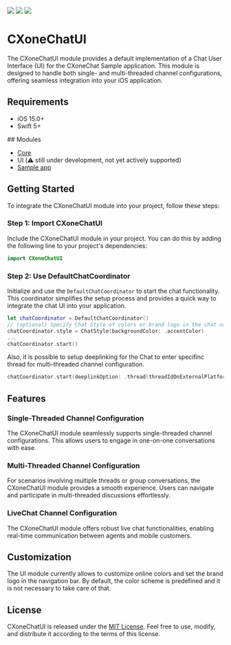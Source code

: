 ![](https://img.shields.io/badge/min_iOS-14.0%2B-orange?style=flat) ![](https://img.shields.io/badge/Framework-SwiftUI-orange?style=flat) ![](https://img.shields.io/badge/Licence-MIT-orange?style=flat)

# CXoneChatUI

The CXoneChatUI module provides a default implementation of a Chat User Interface (UI) for the CXoneChat Sample application. This module is designed to handle both single- and multi-threaded channel configurations, offering seamless integration into your iOS application.


## Requirements

- iOS 15.0+
- Swift 5+


## Modules

- [Core](https://github.com/nice-devone/nice-cxone-mobile-sdk-ios)
- UI (⚠️ still under development, not yet actively supported)
- [Sample app](https://github.com/nice-devone/nice-cxone-mobile-sample-ios)


## Getting Started

To integrate the CXoneChatUI module into your project, follow these steps:

### Step 1: Import CXoneChatUI

Include the CXoneChatUI module in your project. You can do this by adding the following line to your project's dependencies:

```swift
import CXoneChatUI
```

### Step 2: Use DefaultChatCoordinator

Initialize and use the `DefaultChatCoordinator` to start the chat functionality. This coordinator simplifies the setup process and provides a quick way to integrate the chat UI into your application.

```swift
let chatCoordinator = DefaultChatCoordinator()
// (optional) Specify Chat Style of colors or brand logo in the chat navigation bar
chatCoordinator.style = ChatStyle(backgroundColor: .accentColor)
...
chatCoordinator.start()
```

Also, it is possible to setup deeplinking for the Chat to enter specifinc thread for multi-threaded channel configuration.
```swift
chatCoordinator.start(deeplinkOption: .thread(threadIdOnExternalPlatform))
```


## Features

### Single-Threaded Channel Configuration

The CXoneChatUI module seamlessly supports single-threaded channel configurations. This allows users to engage in one-on-one conversations with ease.

### Multi-Threaded Channel Configuration

For scenarios involving multiple threads or group conversations, the CXoneChatUI module provides a smooth experience. Users can navigate and participate in multi-threaded discussions effortlessly.

### LiveChat Channel Configuration

The CXoneChatUI module offers robust live chat functionalities, enabling real-time communication between agents and mobile customers.


## Customization

The UI module currently allows to customize online colors and set the brand logo in the navigation bar. By default, the color scheme is predefined and it is not necessary to take care of that.


## License

CXoneChatUI is released under the [MIT License](LICENSE.md). Feel free to use, modify, and distribute it according to the terms of this license.
